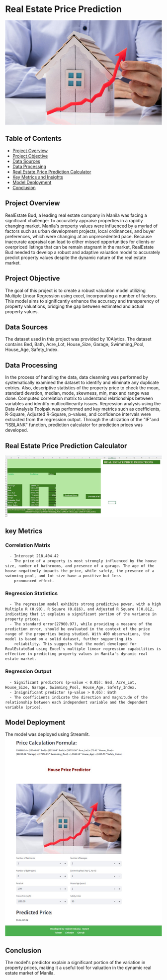 # Real Estate Price Prediction

![House Image](housing.jpg)


## Table of Contents
- [Project Overview](#project-overview)
- [Project Objective](#project-objective)
- [Data Sources](#data-sources)
- [Data Processing](#data-processing)
- [Real Estate Price Prediction Calculator](#real-estate-price-prediction-calculator)
- [Key Metrics and Insights](#key-metrics-and-insights)
- [Model Deployment](#model-deployment)
- [Conclusion](#conclusion)

## Project Overview
RealEstate Bud, a leading real estate company in Manila was facing a significant challenge: To accurately appraise properties in a rapidly changing market. Manila's property values were influenced by a myriad of factors such as urban development projects, local ordinances, and buyer preferences, which were changing at an unprecedented pace. Because inaccurate appraisal can lead to either missed opportunities for clients or overpriced listings that can be remain stagnant in the market, RealEstate Bud needed to develop a robust and adaptive valuation model to accurately predict property values despite the dynamic nature of the real estate market. 

## Project Objective
The goal of this project is to create a robust valuation model utilizing Multiple Linear Regression using excel, incorporating a number of factors. This model aims to significantly enhance the accuracy and transparency of property valuations, bridging the gap between estimated and actual property values.

## Data Sources
The dataset used in this project was provided by 10Alytics. The dataset contains Bed, Bath, Acre_Lot, House_Size, Garage, Swimming_Pool, House_Age, Safety_Index.

## Data Processing
In the process of handling the data, data cleanning was performed by systematically examined the dataset to identify and eliminate any duplicate entries. Also, descriptive statistics of the property price to check the mean, standard devation, median, mode, skewness, min, max and range was done. Computed correlation matrix to understand relationships between variables and identify multicollinearity issues. Regression analysis using the Data Analysis Toolpak was performed and key metrics such as coefficients, R-Square, Adjusted R-Square, p-values, and confidence intervals were extracted from the regression output. Through the utilization of the "IF"and "ISBLANK" function, prediction calculator for prediction prices was developed.

## Real Estate Price Prediction Calculator
![Predictor Image](Predictor.jpg)

## key Metrics
   ### Correlation Matrix
      - Intercept 218,404.42
      - The price of a property is most strongly influenced by the house size, number of bathrooms, and presence of a garage. The age of the house negatively impacts the price, while safety, the presence of a swimming pool, and lot size have a positive but less 
        pronounced effect.
   ### Regression Statistics
      - The regression model exhibits strong predictive power, with a high Multiple R (0.90), R Square (0.816), and Adjusted R Square ()0.812, indicating that it explains a significant portion of the variance in property prices.
      - The standard error(27960.97), while providing a measure of the prediction error, should be evaluated in the context of the price range of the properties being studied. With 400 observations, the model is based on a solid dataset, further supporting its 
        reliability. This suggests that the model developed for RealEstateBud using Excel's multiple linear regression capabilities is effective in predicting property values in Manila's dynamic real estate market.
   ### Regression Output
      - Significant predictors (p-value < 0.05): Bed, Acre_Lot, House_Size, Garage, Swimming_Pool, House_Age, Safety_Index.
      - Insignificant predictor (p-value > 0.05): Bath
      - The coefficients indicate the direction and magnitude of the relationship between each independent variable and the dependent variable (price).

## Model Deployment
The model was deployed using Streamlit.
![House Image](housing2.jpg)

## Conclusion
The model's predictor explain a significant portion of the variation in property prices, making it a useful tool for valuation in the dynamic real estate market of Manila.
